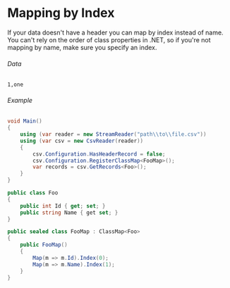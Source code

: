# Mapping by Index

If your data doesn't have a header you can map by index instead of name. You can't rely on the order of class properties in .NET, so if you're not mapping by name, make sure you specify an index.

###### Data
```
1,one
```

###### Example

```cs
void Main()
{
    using (var reader = new StreamReader("path\\to\\file.csv"))
    using (var csv = new CsvReader(reader))
    {
		csv.Configuration.HasHeaderRecord = false;
        csv.Configuration.RegisterClassMap<FooMap>();
        var records = csv.GetRecords<Foo>();
    }
}

public class Foo
{
    public int Id { get; set; }
    public string Name { get set; }
}

public sealed class FooMap : ClassMap<Foo>
{
    public FooMap()
    {
        Map(m => m.Id).Index(0);
        Map(m => m.Name).Index(1);
    }
}
```

<br />
